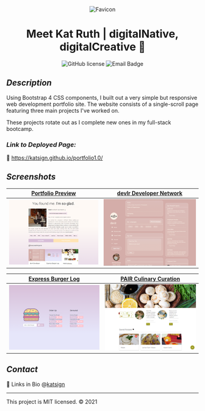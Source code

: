 <div align="center">

![Favicon](./favicon.ico)
# Meet Kat Ruth | digitalNative, digitalCreative 💫
![GitHub license](https://img.shields.io/badge/License-MIT-orange) ![Email Badge](https://img.shields.io/badge/Email%20Me-mailtokatsign%40gmail.com-d8bfd8)
</div>

## *Description*
Using Bootstrap 4 CSS components, I built out a very simple but responsive web development portfolio site. The website consists of a single-scroll page featuring three main projects I've worked on.

These projects rotate out as I complete new ones in my full-stack bootcamp.

### *Link to Deployed Page:*

🔗 https://katsign.github.io/portfolio1.0/

## *Screenshots*

[Portfolio Preview](https://katsign.github.io/portfolio1.0/)           |  [devlr Developer Network](https://devlr.herokuapp.com/)
:-------------------------:|:-------------------------:
![Site Demo](./assets/images/ss_folio.PNG)  |  ![Site Demo](./assets/images/ss_dev.png)

[Express Burger Log](https://katsign-gotta-eat.herokuapp.com/)           |   [PAIR Culinary Curation](https://brandyquinlan.github.io/PAIR/)
:-------------------------:|:-------------------------:
![Site Demo](./assets/images/ss_brgr.png)  |  ![Site Demo](./assets/images/ss_pair.png)





## *Contact*
🔗 Links in Bio @[katsign](https://github.com/katsign)

---
This project is MIT licensed. &copy; 2021
